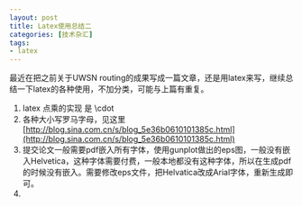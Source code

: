 ```yaml
---
layout: post
title: Latex使用总结二
categories: [技术杂汇]
tags:
- latex
---
```


最近在把之前关于UWSN routing的成果写成一篇文章，还是用latex来写，继续总结一下latex的各种使用，不加分类，可能与上篇有重复。

1. latex 点乘的实现 是 \cdot
2. 各种大小写罗马字母，见这里[http://blog.sina.com.cn/s/blog_5e36b0610101385c.html](http://blog.sina.com.cn/s/blog_5e36b0610101385c.html)
3. 提交论文一般需要pdf嵌入所有字体，使用gunplot做出的eps图，一般没有嵌入Helvetica，这种字体需要付费，一般本地都没有这种字体，所以在生成pdf的时候没有嵌入。需要修改eps文件，把Helvatica改成Arial字体，重新生成即可。
4. 